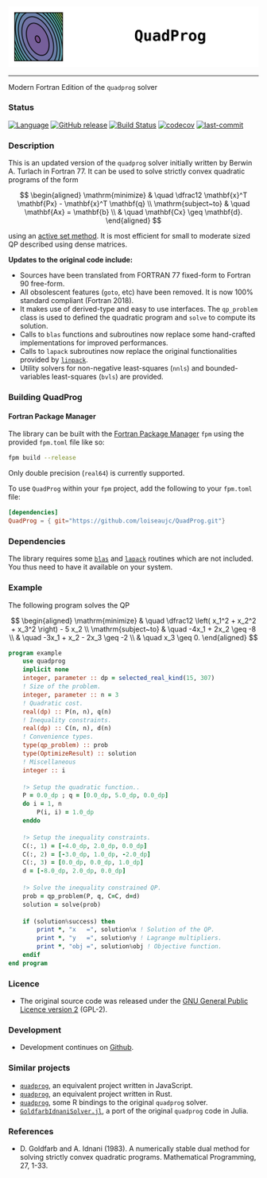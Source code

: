 ![](img/quadprog_logo.png)

---
Modern Fortran Edition of the `quadprog` solver

### Status

[![Language](https://img.shields.io/badge/-Fortran-734f96?logo=fortran&logoColor=white)](https://github.com/topics/fortran)
[![GitHub release](https://img.shields.io/github/release/loiseaujc/quadprog.svg)](https://github.com/loiseaujc/quadprog/releases/latest)
[![Build Status](https://github.com/loiseaujc/quadprog/actions/workflows/ci.yml/badge.svg)](https://github.com/loiseaujc/quadprog/actions)
[![codecov](https://codecov.io/gh/loiseaujc/quadprog/branch/main/graph/badge.svg)](https://codecov.io/gh/loiseaujc/quadprog)
[![last-commit](https://img.shields.io/github/last-commit/loiseaujc/quadprog)](https://github.com/loiseaujc/quadprog/commits/main)

### Description

This is an updated version of the `quadprog` solver initially written by Berwin A. Turlach in Fortran 77. It can be used to solve strictly convex quadratic programs of the form

$$
\begin{aligned}
\mathrm{minimize}   &   \quad   \dfrac12 \mathbf{x}^T \mathbf{Px} - \mathbf{x}^T \mathbf{q} \\
\mathrm{subject~to} &   \quad   \mathbf{Ax} = \mathbf{b}    \\
                    &   \quad   \mathbf{Cx} \geq \mathbf{d}.
\end{aligned}
$$

using an [active set method](https://en.wikipedia.org/wiki/Active-set_method). It is most efficient for small to moderate sized QP described using dense matrices.

**Updates to the original code include:**
 - Sources have been translated from FORTRAN 77 fixed-form to Fortran 90 free-form.
 - All obsolescent features (`goto`, etc) have been removed. It is now 100% standard compliant (Fortran 2018).
 - It makes use of derived-type and easy to use interfaces. The `qp_problem` class is used to defined the quadratic program and `solve` to compute its solution.
 - Calls to `blas` functions and subroutines now replace some hand-crafted implementations for improved performances.
 - Calls to `lapack` subroutines now replace the original functionalities provided by [`linpack`](https://www.netlib.org/linpack/).
 - Utility solvers for non-negative least-squares (`nnls`) and bounded-variables least-squares (`bvls`) are provided.


### Building QuadProg

#### Fortran Package Manager

The library can be built with the [Fortran Package Manager](https://github.com/fortran-lang/fpm) `fpm` using the provided `fpm.toml` file like so:

```bash
fpm build --release
```

Only double precision (`real64`) is currently supported.

To use `QuadProg` within your `fpm` project, add the following to your `fpm.toml` file:

```toml
[dependencies]
QuadProg = { git="https://github.com/loiseaujc/QuadProg.git"}
```

### Dependencies

The library requires some [`blas`](https://netlib.org/blas/) and [`lapack`](https://www.netlib.org/lapack/) routines which are not included. You thus need to have it available on your system.

### Example

The following program solves the QP

$$
\begin{aligned}
\mathrm{minimize}   &   \quad   \dfrac12 \left( x_1^2 + x_2^2 + x_3^2 \right) - 5 x_2   \\
\mathrm{subject~to} &   \quad   -4x_1 + 2x_2 \geq -8    \\
                    &   \quad   -3x_1 + x_2 - 2x_3 \geq -2  \\
                    &   \quad   x_3 \geq 0.
\end{aligned}
$$

```fortran
program example
    use quadprog
    implicit none
    integer, parameter :: dp = selected_real_kind(15, 307)
    ! Size of the problem.
    integer, parameter :: n = 3
    ! Quadratic cost.
    real(dp) :: P(n, n), q(n)
    ! Inequality constraints.
    real(dp) :: C(n, n), d(n)
    ! Convenience types.
    type(qp_problem) :: prob
    type(OptimizeResult) :: solution
    ! Miscellaneous
    integer :: i

    !> Setup the quadratic function..
    P = 0.0_dp ; q = [0.0_dp, 5.0_dp, 0.0_dp]
    do i = 1, n
        P(i, i) = 1.0_dp
    enddo
    
    !> Setup the inequality constraints.
    C(:, 1) = [-4.0_dp, 2.0_dp, 0.0_dp]
    C(:, 2) = [-3.0_dp, 1.0_dp, -2.0_dp]
    C(:, 3) = [0.0_dp, 0.0_dp, 1.0_dp]
    d = [-8.0_dp, 2.0_dp, 0.0_dp]

    !> Solve the inequality constrained QP.
    prob = qp_problem(P, q, C=C, d=d)
    solution = solve(prob)

    if (solution%success) then
        print *, "x   =", solution%x ! Solution of the QP.
        print *, "y   =", solution%y ! Lagrange multipliers.
        print *, "obj =", solution%obj ! Objective function.
    endif
end program
```

### Licence

- The original source code was released under the [GNU General Public Licence version 2](https://www.gnu.org/licenses/old-licenses/gpl-2.0.en.html) (GPL-2).

### Development
 
- Development continues on [Github](https://github.com/loiseaujc/QuadProg).

### Similar projects

- [`quadprog`](https://github.com/albertosantini/quadprog), an equivalent project written in JavaScript.
- [`quadprog`](https://docs.rs/quadprog/latest/quadprog/), an equivalent project written in Rust.
- [`quadprog`](https://rdrr.io/cran/quadprog/), some R bindings to the original `quadprog` solver.
- [`GoldfarbIdnaniSolver.jl`](https://github.com/fabienlefloch/GoldfarbIdnaniSolver.jl), a port of the original `quadprog` code in Julia.

### References

- D. Goldfarb and A. Idnani (1983). A numerically stable dual method for solving strictly convex quadratic programs. Mathematical Programming, 27, 1-33.
